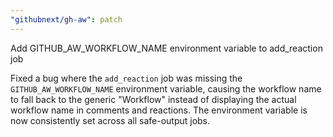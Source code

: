 ```yaml
---
"githubnext/gh-aw": patch
---
```


Add GITHUB_AW_WORKFLOW_NAME environment variable to add_reaction job

Fixed a bug where the `add_reaction` job was missing the `GITHUB_AW_WORKFLOW_NAME` environment variable, causing the workflow name to fall back to the generic "Workflow" instead of displaying the actual workflow name in comments and reactions. The environment variable is now consistently set across all safe-output jobs.
